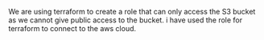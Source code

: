 We are using terraform to create a role that can only access the S3 bucket as we cannot give public access to the bucket.
i have used the role for terraform to connect to the aws cloud.
